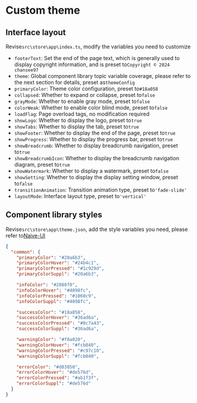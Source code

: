# Custom theme

## Interface layout

Revise`src\store\app\index.ts`, modify the variables you need to customize

- `footerText`: Set the end of the page text, which is generally used to display copyright information, and is preset to`Copyright © 2024 chansee97`
- `theme`: Global component library topic variable coverage, please refer to the next section for details, preset as`themeConfig`
- `primaryColor`: Theme color configuration, preset to`#18a058`
- `collapsed`: Whether to expand or collapse, preset to`false`
- `grayMode`: Whether to enable gray mode, preset to`false`
- `colorWeak`: Whether to enable color blind mode, preset to`false`
- `loadFlag`: Page overload tags, no modification required
- `showLogo`: Whether to display the logo, preset to`true`
- `showTabs`: Whether to display the tab, preset to`true`
- `showFooter`: Whether to display the end of the page, preset to`true`
- `showProgress`: Whether to display the progress bar, preset to`true`
- `showBreadcrumb`: Whether to display breadcrumb navigation, preset to`true`
- `showBreadcrumbIcon`: Whether to display the breadcrumb navigation diagram, preset to`true`
- `showWatermark`: Whether to display a watermark, preset to`false`
- `showSetting`: Whether to display the display setting window, preset to`false`
- `transitionAnimation`: Transition animation type, preset to`'fade-slide'`
- `layoutMode`: Interface layout type, preset to`'vertical'`

## Component library styles

Revise`src\store\app\theme.json`, add the style variables you need, please refer to[Naive-UI](https://www.naiveui.com/zh-CN/light/docs/customize-theme)

```json
{
  "common": {
    "primaryColor": "#20a6b3",
    "primaryColorHover": "#24b4c1",
    "primaryColorPressed": "#1c929d",
    "primaryColorSuppl": "#20a6b3",

    "infoColor": "#2080f0",
    "infoColorHover": "#4098fc",
    "infoColorPressed": "#1060c9",
    "infoColorSuppl": "#4098fc",

    "successColor": "#18a058",
    "successColorHover": "#36ad6a",
    "successColorPressed": "#0c7a43",
    "successColorSuppl": "#36ad6a",

    "warningColor": "#f0a020",
    "warningColorHover": "#fcb040",
    "warningColorPressed": "#c97c10",
    "warningColorSuppl": "#fcb040",

    "errorColor": "#d03050",
    "errorColorHover": "#de576d",
    "errorColorPressed": "#ab1f3f",
    "errorColorSuppl": "#de576d"
  }
}
```
